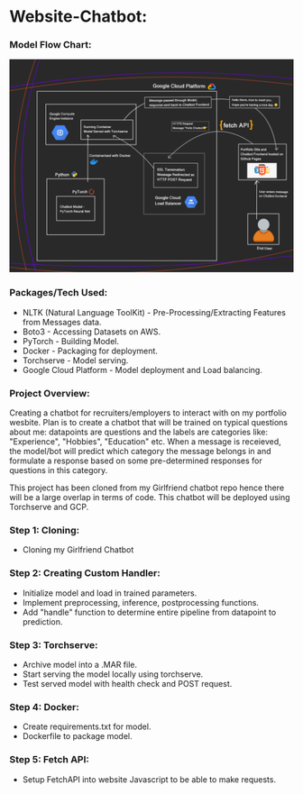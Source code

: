 # Website-Chatbot:

### Model Flow Chart:

![plot](./models/ML-Flow-Chart.png)

### Packages/Tech Used: 

- NLTK (Natural Language ToolKit) - Pre-Processing/Extracting Features from Messages data.
- Boto3 - Accessing Datasets on AWS. 
- PyTorch - Building Model.
- Docker - Packaging for deployment. 
- Torchserve - Model serving. 
- Google Cloud Platform - Model deployment and Load balancing. 

### Project Overview: 

Creating a chatbot for recruiters/employers to interact with on my portfolio wesbite. Plan is to create a chatbot that will be trained on typical questions about me: datapoints are questions and the labels are categories like: "Experience", "Hobbies", "Education" etc. When a message is receieved, the model/bot will predict which category the message belongs in and formulate a response based on some pre-determined responses for questions in this category.

This project has been cloned from my Girlfriend chatbot repo hence there will be a large overlap in terms of code. This chatbot will be deployed using Torchserve and GCP.

### Step 1: Cloning:
- Cloning my Girlfriend Chatbot

### Step 2: Creating Custom Handler:
- Initialize model and load in trained parameters. 
- Implement preprocessing, inference, postprocessing functions. 
- Add "handle" function to determine entire pipeline from datapoint to prediction. 

### Step 3: Torchserve:
- Archive model into a .MAR file. 
- Start serving the model locally using torchserve. 
- Test served model with health check and POST request. 

### Step 4: Docker:
- Create requirements.txt for model. 
- Dockerfile to package model. 

### Step 5: Fetch API:
- Setup FetchAPI into website Javascript to be able to make requests. 